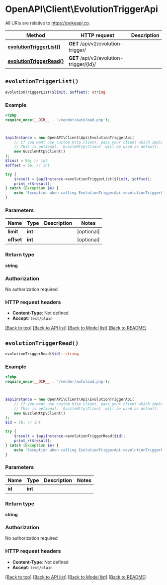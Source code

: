 # OpenAPI\Client\EvolutionTriggerApi

All URIs are relative to https://pokeapi.co.

Method | HTTP request | Description
------------- | ------------- | -------------
[**evolutionTriggerList()**](EvolutionTriggerApi.md#evolutionTriggerList) | **GET** /api/v2/evolution-trigger/ | 
[**evolutionTriggerRead()**](EvolutionTriggerApi.md#evolutionTriggerRead) | **GET** /api/v2/evolution-trigger/{id}/ | 


## `evolutionTriggerList()`

```php
evolutionTriggerList($limit, $offset): string
```



### Example

```php
<?php
require_once(__DIR__ . '/vendor/autoload.php');



$apiInstance = new OpenAPI\Client\Api\EvolutionTriggerApi(
    // If you want use custom http client, pass your client which implements `GuzzleHttp\ClientInterface`.
    // This is optional, `GuzzleHttp\Client` will be used as default.
    new GuzzleHttp\Client()
);
$limit = 56; // int
$offset = 56; // int

try {
    $result = $apiInstance->evolutionTriggerList($limit, $offset);
    print_r($result);
} catch (Exception $e) {
    echo 'Exception when calling EvolutionTriggerApi->evolutionTriggerList: ', $e->getMessage(), PHP_EOL;
}
```

### Parameters

Name | Type | Description  | Notes
------------- | ------------- | ------------- | -------------
 **limit** | **int**|  | [optional]
 **offset** | **int**|  | [optional]

### Return type

**string**

### Authorization

No authorization required

### HTTP request headers

- **Content-Type**: Not defined
- **Accept**: `text/plain`

[[Back to top]](#) [[Back to API list]](../../README.md#endpoints)
[[Back to Model list]](../../README.md#models)
[[Back to README]](../../README.md)

## `evolutionTriggerRead()`

```php
evolutionTriggerRead($id): string
```



### Example

```php
<?php
require_once(__DIR__ . '/vendor/autoload.php');



$apiInstance = new OpenAPI\Client\Api\EvolutionTriggerApi(
    // If you want use custom http client, pass your client which implements `GuzzleHttp\ClientInterface`.
    // This is optional, `GuzzleHttp\Client` will be used as default.
    new GuzzleHttp\Client()
);
$id = 56; // int

try {
    $result = $apiInstance->evolutionTriggerRead($id);
    print_r($result);
} catch (Exception $e) {
    echo 'Exception when calling EvolutionTriggerApi->evolutionTriggerRead: ', $e->getMessage(), PHP_EOL;
}
```

### Parameters

Name | Type | Description  | Notes
------------- | ------------- | ------------- | -------------
 **id** | **int**|  |

### Return type

**string**

### Authorization

No authorization required

### HTTP request headers

- **Content-Type**: Not defined
- **Accept**: `text/plain`

[[Back to top]](#) [[Back to API list]](../../README.md#endpoints)
[[Back to Model list]](../../README.md#models)
[[Back to README]](../../README.md)
